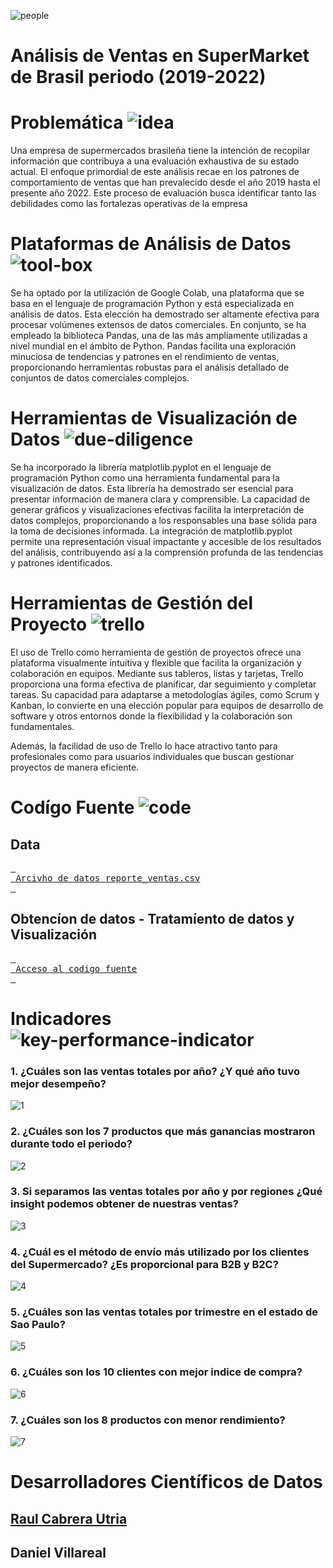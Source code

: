 
![people](https://github.com/RaulCabreraUtria/supermarketanalisis/assets/36686118/d24df191-f019-4415-9d9a-f376935c66a0)


# Análisis de Ventas en SuperMarket de Brasil periodo (2019-2022)
# Problemática ![idea](https://github.com/RaulCabreraUtria/supermarketanalisis/assets/36686118/dbc2c385-030a-45d5-8e55-e4cc6db718d7)

Una empresa de supermercados brasileña tiene la intención de recopilar 
información que contribuya a una evaluación exhaustiva de su estado actual.
El enfoque primordial de este análisis recae en los patrones de comportamiento
de ventas que han prevalecido desde el año 2019 hasta el presente año 2022.
Este proceso de evaluación busca identificar tanto las debilidades como las 
fortalezas operativas de la empresa

# Plataformas de Análisis de Datos ![tool-box](https://github.com/RaulCabreraUtria/supermarketanalisis/assets/36686118/fbd5ab00-963b-4199-8d0b-6959bd609b5f)

Se ha optado por la utilización de Google Colab, una plataforma que se basa en el lenguaje 
de programación Python y está especializada en análisis de datos. Esta elección ha demostrado
ser altamente efectiva para procesar volúmenes extensos de datos comerciales. En conjunto, 
se ha empleado la biblioteca Pandas, una de las más ampliamente utilizadas a nivel mundial 
en el ámbito de Python. Pandas facilita una exploración minuciosa de tendencias y patrones 
en el rendimiento de ventas, proporcionando herramientas robustas para el análisis detallado 
de conjuntos de datos comerciales complejos.

# Herramientas de Visualización de Datos ![due-diligence](https://github.com/RaulCabreraUtria/supermarketanalisis/assets/36686118/3ce8048e-ee70-4c84-8fe2-13f0c8cdd59c)


Se ha incorporado la librería matplotlib.pyplot en el lenguaje de programación Python como una 
herramienta fundamental para la visualización de datos. Esta librería ha demostrado ser esencial 
para presentar información de manera clara y comprensible. La capacidad de generar gráficos y 
visualizaciones efectivas facilita la interpretación de datos complejos, proporcionando a los 
responsables una base sólida para la toma de decisiones informada. La integración de matplotlib.pyplot 
permite una representación visual impactante y accesible de los resultados del análisis, 
contribuyendo así a la comprensión profunda de las tendencias y patrones identificados.

# Herramientas de Gestión del Proyecto ![trello](https://github.com/RaulCabreraUtria/supermarketanalisis/assets/36686118/cc6b7afc-7343-4391-95a7-b26e7abb1ae4)


El uso de Trello como herramienta de gestión de proyectos ofrece una plataforma visualmente intuitiva 
y flexible que facilita la organización y colaboración en equipos. Mediante sus tableros, listas y tarjetas,
Trello proporciona una forma efectiva de planificar, dar seguimiento y completar tareas. Su capacidad para
adaptarse a metodologías ágiles, como Scrum y Kanban, lo convierte en una elección popular para equipos de 
desarrollo de software y otros entornos donde la flexibilidad y la colaboración son fundamentales.

Además, la facilidad de uso de Trello lo hace atractivo tanto para profesionales como para usuarios individuales que 
buscan gestionar proyectos de manera eficiente. 

# Codígo Fuente ![code](https://github.com/RaulCabreraUtria/supermarketanalisis/assets/36686118/716725eb-2d27-4469-bcef-5634e9ac64e8)
## Data
[<kbd> <br> Arcivho de datos reporte_ventas.csv <br> </kbd>][KBD]

[KBD]: /reporte_ventas.csv

## Obtencíon de datos - Tratamíento de datos y Visualización

[<kbd> <br> Acceso al codigo fuente <br> </kbd>][KBD]

[KBD]: /SuperMarket.ipynb



# Indicadores ![key-performance-indicator](https://github.com/RaulCabreraUtria/supermarketanalisis/assets/36686118/eda08214-ca00-4261-a918-1ffada14eb74)
### 1. ¿Cuáles son las ventas totales por año? ¿Y qué año tuvo mejor desempeño?

![1](https://github.com/RaulCabreraUtria/supermarketanalisis/assets/36686118/543556e4-a8dd-4dd6-9f6b-b3549efcf054)


### 2. ¿Cuáles son los 7 productos que más ganancias mostraron durante todo el periodo?

![2](https://github.com/RaulCabreraUtria/supermarketanalisis/assets/36686118/c0992a46-88eb-408a-8bab-d5a6a3cdc3ea)


### 3. Si separamos las ventas totales por año y por regiones ¿Qué insight podemos obtener de nuestras ventas?

![3](https://github.com/RaulCabreraUtria/supermarketanalisis/assets/36686118/5ae72a36-d2db-4bee-a84b-e7e7de7941a5)


### 4. ¿Cuál es el método de envío más utilizado por los clientes del Supermercado? ¿Es proporcional para B2B y B2C?

![4](https://github.com/RaulCabreraUtria/supermarketanalisis/assets/36686118/c37a8cca-fa5c-4d34-bc37-8f5abc215b6e)


### 5. ¿Cuáles son las ventas totales por trimestre en el estado de Sao Paulo?

![5](https://github.com/RaulCabreraUtria/supermarketanalisis/assets/36686118/420459f0-b8fc-41c0-af8d-a9cb82feeba8)


### 6. ¿Cuáles son los 10 clientes con mejor indice de compra?

![6](https://github.com/RaulCabreraUtria/supermarketanalisis/assets/36686118/676f4de9-ba97-4680-92cb-7091fa01a229)


### 7. ¿Cuáles son los 8 productos con menor rendimiento?

![7](https://github.com/RaulCabreraUtria/supermarketanalisis/assets/36686118/ce11f015-2dc5-4b7a-ac74-e3f60c96a53f)


# Desarrolladores Científicos de Datos
## [Raul Cabrera Utria](www.linkedin.com/in/raul-armando-cabrera-utria-975879299)
## Daniel Villareal 
